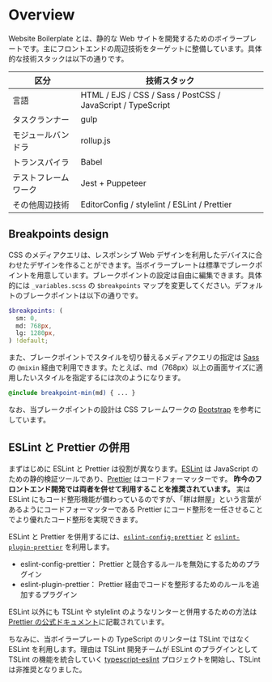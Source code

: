# Overview

Website Boilerplate とは、静的な Web サイトを開発するためのボイラープレートです。主にフロントエンドの周辺技術をターゲットに整備しています。具体的な技術スタックは以下の通りです。

| 区分 | 技術スタック |
| --- | --- |
| 言語 | HTML / EJS / CSS / Sass / PostCSS / JavaScript / TypeScript |
| タスクランナー | gulp |
| モジュールバンドラ | rollup.js |
| トランスパイラ | Babel |
| テストフレームワーク | Jest + Puppeteer |
| その他周辺技術 | EditorConfig / stylelint / ESLint / Prettier |

## Breakpoints design

CSS のメディアクエリは、レスポンシブ Web デザインを利用したデバイスに合わせたデザインを作ることができます。当ボイラープレートは標準でブレークポイントを用意しています。ブレークポイントの設定は自由に編集できます。具体的には `_variables.scss` の `$breakpoints` マップを変更してください。デフォルトのブレークポイントは以下の通りです。

```scss
$breakpoints: (
  sm: 0,
  md: 768px,
  lg: 1280px,
) !default;
```

また、ブレークポイントでスタイルを切り替えるメディアクエリの指定は [Sass](https://sass-lang.com/) の `@mixin` 経由で利用できます。たとえば、md（768px）以上の画面サイズに適用したいスタイルを指定するには次のようになります。

```scss
@include breakpoint-min(md) { ... }
```

なお、当ブレークポイントの設計は CSS フレームワークの [Bootstrap](https://getbootstrap.com/) を参考にしています。

## ESLint と Prettier の併用

まずはじめに ESLint と Prettier は役割が異なります。[ESLint](https://eslint.org/) は JavaScript のための静的検証ツールであり、[Prettier](https://prettier.io/) はコードフォーマッターです。 **昨今のフロントエンド開発では両者を併せて利用することを推奨されています。** 実は ESLint にもコード整形機能が備わっているのですが、「餅は餅屋」という言葉があるようにコードフォーマッターである Prettier にコード整形を一任させることでより優れたコード整形を実現できます。

ESLint と Prettier を併用するには、[`eslint-config-prettier`](https://github.com/prettier/eslint-config-prettier) と [`eslint-plugin-prettier`](https://github.com/prettier/eslint-plugin-prettier) を利用します。

- eslint-config-prettier： Prettier と競合するルールを無効にするためのプラグイン
- eslint-plugin-prettier： Prettier 経由でコードを整形するためのルールを追加するプラグイン

ESLint 以外にも TSLint や stylelint のようなリンターと併用するための方法は [Prettier の公式ドキュメント](https://prettier.io/docs/en/integrating-with-linters.html)に記載されています。

ちなみに、当ボイラープレートの TypeScript のリンターは TSLint ではなく ESLint を利用します。理由は TSLint 開発チームが ESLint のプラグインとして TSLint の機能を統合していく [typescript-eslint](https://github.com/typescript-eslint/typescript-eslint) プロジェクトを開始し、TSLint は非推奨となりました。
